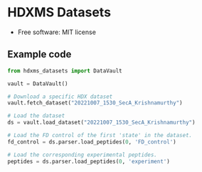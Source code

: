 # HDXMS Datasets


* Free software: MIT license



Example code
--------

```python
from hdxms_datasets import DataVault

vault = DataVault()

# Download a specific HDX dataset
vault.fetch_dataset("20221007_1530_SecA_Krishnamurthy")

# Load the dataset
ds = vault.load_dataset("20221007_1530_SecA_Krishnamurthy")

# Load the FD control of the first 'state' in the dataset.
fd_control = ds.parser.load_peptides(0, 'FD_control')

# Load the corresponding experimental peptides.
peptides = ds.parser.load_peptides(0, 'experiment')

```